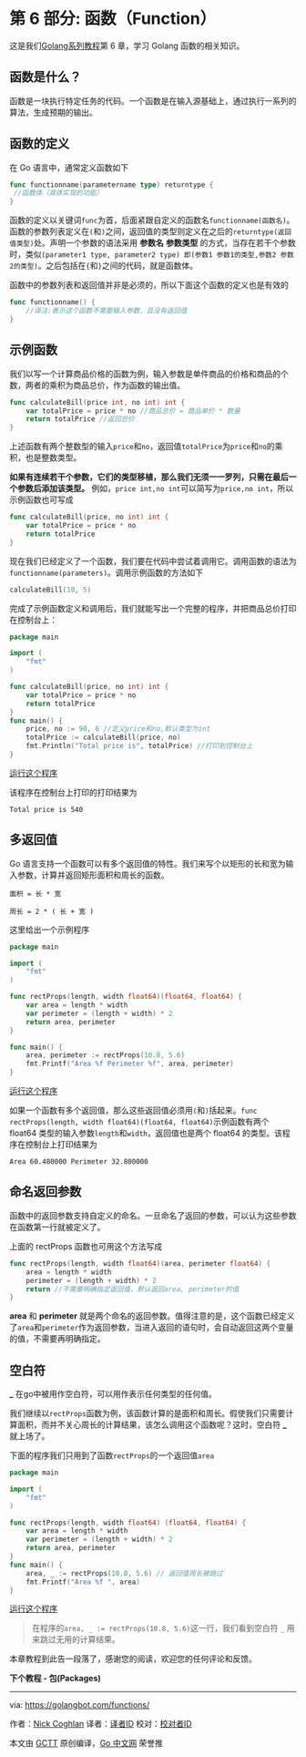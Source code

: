 
# 第 6 部分: 函数（Function）

这是我们[Golang系列教程](https://golangbot.com/learn-golang-series/)第 6 章，学习 Golang 函数的相关知识。

## 函数是什么？
函数是一块执行特定任务的代码。一个函数是在输入源基础上，通过执行一系列的算法，生成预期的输出。

## 函数的定义
在 Go 语言中，通常定义函数如下

```go
func functionname(parametername type) returntype {  
 //函数体（具体实现的功能）
}
```

函数的定义以关键词`func`为首，后面紧跟自定义的函数名`functionname(函数名)`。函数的参数列表定义在`(`和`)`之间，返回值的类型则定义在之后的`returntype(返回值类型)`处。声明一个参数的语法采用 **参数名** **参数类型** 的方式，当存在若干个参数时，类似`(parameter1 type, parameter2 type) 即(参数1 参数1的类型,参数2 参数2的类型)`。之后包括在`{`和`}`之间的代码，就是函数体。

函数中的参数列表和返回值并非是必须的，所以下面这个函数的定义也是有效的

```go
func functionname() {  
	//译注:表示这个函数不需要输入参数，且没有返回值
}
```

## 示例函数
我们以写一个计算商品价格的函数为例，输入参数是单件商品的价格和商品的个数，两者的乘积为商品总价，作为函数的输出值。

```go
func calculateBill(price int, no int) int {  
    var totalPrice = price * no //商品总价 = 商品单价 * 数量
    return totalPrice //返回总价
}
```
上述函数有两个整数型的输入`price`和`no`，返回值`totalPrice`为`price`和`no`的乘积，也是整数类型。

**如果有连续若干个参数，它们的类型移植，那么我们无须一一罗列，只需在最后一个参数后添加该类型。** 例如，`price int,no int`可以简写为`price,no int`，所以示例函数也可写成

```go
func calculateBill(price, no int) int {  
    var totalPrice = price * no
    return totalPrice
}
```

现在我们已经定义了一个函数，我们要在代码中尝试着调用它。调用函数的语法为`functionname(parameters)`。调用示例函数的方法如下

```go
calculateBill(10, 5)
```

完成了示例函数定义和调用后，我们就能写出一个完整的程序，并把商品总价打印在控制台上：

```go
package main

import (  
    "fmt"
)

func calculateBill(price, no int) int {  
    var totalPrice = price * no
    return totalPrice
}
func main() {  
    price, no := 90, 6 //定义price和no,默认类型为int
    totalPrice := calculateBill(price, no)
    fmt.Println("Total price is", totalPrice) //打印到控制台上
}
```

[运行这个程序](https://play.golang.org/p/YJlW3g-VZH)

该程序在控制台上打印的打印结果为

`Total price is 540`

## 多返回值
Go 语言支持一个函数可以有多个返回值的特性。我们来写个以矩形的长和宽为输入参数，计算并返回矩形面积和周长的函数。

`面积 = 长 * 宽`

`周长 = 2 * ( 长 + 宽 )`

这里给出一个示例程序

```go
package main

import (  
    "fmt"
)

func rectProps(length, width float64)(float64, float64) {  
    var area = length * width
    var perimeter = (length + width) * 2
    return area, perimeter
}

func main() {  
    area, perimeter := rectProps(10.8, 5.6)
    fmt.Printf("Area %f Perimeter %f", area, perimeter) 
}
```

[运行这个程序](https://play.golang.org/p/qAftE_yke_)

如果一个函数有多个返回值，那么这些返回值必须用`(`和`)`括起来。`func rectProps(length, width float64)(float64, float64)`示例函数有两个 float64 类型的输入参数`length`和`width`，返回值也是两个 float64 的类型。该程序在控制台上打印结果为

`Area 60.480000 Perimeter 32.800000`

## 命名返回参数
函数中的返回参数支持自定义的命名。一旦命名了返回的参数，可以认为这些参数在函数第一行就被定义了。

上面的 rectProps 函数也可用这个方法写成

```go
func rectProps(length, width float64)(area, perimeter float64) {  
    area = length * width
    perimeter = (length + width) * 2
    return //不需要明确指定返回值，默认返回area, perimeter的值
}
```

**area** 和 **perimeter** 就是两个命名的返回参数。值得注意的是，这个函数已经定义了`area`和`perimeter`作为返回参数，当进入返回的语句时，会自动返回这两个变量的值，不需要再明确指定。

## 空白符

**_** 在go中被用作空白符，可以用作表示任何类型的任何值。

我们继续以`rectProps`函数为例，该函数计算的是面积和周长。假使我们只需要计算面积，而并不关心周长的计算结果，该怎么调用这个函数呢？这时，空白符 **_** 就上场了。

下面的程序我们只用到了函数`rectProps`的一个返回值`area`

```go
package main

import (  
    "fmt"
)

func rectProps(length, width float64) (float64, float64) {  
    var area = length * width
    var perimeter = (length + width) * 2
    return area, perimeter
}
func main() {  
    area, _ := rectProps(10.8, 5.6) // 返回值周长被跳过
    fmt.Printf("Area %f ", area)
}
```

[运行这个程序](https://play.golang.org/p/IkugSH1jIt)

> 在程序的`area, _ := rectProps(10.8, 5.6)`这一行，我们看到空白符 `_` 用来跳过无用的计算结果。

本章教程到此告一段落了，感谢您的阅读，欢迎您的任何评论和反馈。

**下个教程 - 包(Packages)**

-------
via: https://golangbot.com/functions/

作者：[Nick Coghlan](https://golangbot.com/about/)
译者：[译者ID](https://github.com/Junedayday)
校对：[校对者ID](https://github.com/校对者ID)

本文由 [GCTT](https://github.com/studygolang/GCTT) 原创编译，[Go 中文网](https://studygolang.com/) 荣誉推
